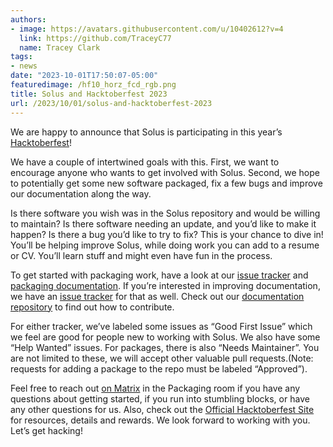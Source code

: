 ```yaml
---
authors:
- image: https://avatars.githubusercontent.com/u/10402612?v=4
  link: https://github.com/TraceyC77
  name: Tracey Clark
tags:
- news
date: "2023-10-01T17:50:07-05:00"
featuredimage: /hf10_horz_fcd_rgb.png
title: Solus and Hacktoberfest 2023
url: /2023/10/01/solus-and-hacktoberfest-2023
---
```


We are happy to announce that Solus is participating in this year’s [Hacktoberfest](https://hacktoberfest.com)!

We have a couple of intertwined goals with this. First, we want to encourage anyone who wants to get involved with Solus. Second, we hope to potentially get some new software packaged, fix a few bugs and improve our documentation along the way.

<!--more-->

Is there software you wish was in the Solus repository and would be willing to maintain? Is there software needing an update, and you’d like to make it happen? Is there a bug you’d like to try to fix? This is your chance to dive in! You’ll be helping improve Solus, while doing work you can add to a resume or CV. You’ll learn stuff and might even have fun in the process.

To get started with packaging work, have a look at our [issue tracker](https://github.com/getsolus/packages/issues) and [packaging documentation](https://help.getsol.us/docs/packaging). If you’re interested in improving documentation, we have an [issue tracker](https://github.com/getsolus/help-center-docs/issues) for that as well. Check out our [documentation repository](https://github.com/getsolus/help-center-docs) to find out how to contribute.

For either tracker, we’ve labeled some issues as “Good First Issue” which we feel are good for people new to working with Solus. We also have some “Help Wanted” issues. For packages, there is also “Needs Maintainer”. You are not limited to these, we will accept other valuable pull requests.(Note: requests for adding a package to the repo must be labeled “Approved”).

Feel free to reach out [on Matrix](https://help.getsol.us/docs/user/contributing/getting-involved#matrix-chat) in the Packaging room if you have any questions about getting started, if you run into stumbling blocks, or have any other questions for us. Also, check out the [Official Hacktoberfest Site](https://hacktoberfest.com) for resources, details and rewards. We look forward to working with you. Let’s get hacking!
